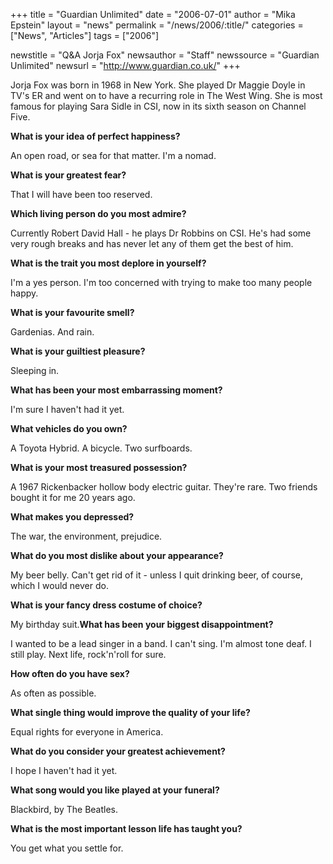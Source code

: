 +++
title = "Guardian Unlimited"
date = "2006-07-01"
author = "Mika Epstein"
layout = "news"
permalink = "/news/2006/:title/"
categories = ["News", "Articles"]
tags = ["2006"]

newstitle = "Q&A Jorja Fox"
newsauthor = "Staff"
newssource = "Guardian Unlimited"
newsurl = "http://www.guardian.co.uk/"
+++

Jorja Fox was born in 1968 in New York. She played Dr Maggie Doyle in TV's ER and went on to have a recurring role in The West Wing. She is most famous for playing Sara Sidle in CSI, now in its sixth season on Channel Five.

**What is your idea of perfect happiness?**

An open road, or sea for that matter. I'm a nomad.

**What is your greatest fear?**

That I will have been too reserved.

**Which living person do you most admire?**

Currently Robert David Hall - he plays Dr Robbins on CSI. He's had some very rough breaks and has never let any of them get the best of him.

**What is the trait you most deplore in yourself?**

I'm a yes person. I'm too concerned with trying to make too many people happy.

**What is your favourite smell?**

Gardenias. And rain.

**What is your guiltiest pleasure?**

Sleeping in.

**What has been your most embarrassing moment?**

I'm sure I haven't had it yet.

**What vehicles do you own?**

A Toyota Hybrid. A bicycle. Two surfboards.

**What is your most treasured possession?**

A 1967 Rickenbacker hollow body electric guitar. They're rare. Two friends bought it for me 20 years ago.

**What makes you depressed?**

The war, the environment, prejudice.

**What do you most dislike about your appearance?**

My beer belly. Can't get rid of it - unless I quit drinking beer, of course, which I would never do.

**What is your fancy dress costume of choice?**

My birthday suit.**What has been your biggest disappointment?**

I wanted to be a lead singer in a band. I can't sing. I'm almost tone deaf. I still play. Next life, rock'n'roll for sure.

**How often do you have sex?**

As often as possible.

**What single thing would improve the quality of your life?**

Equal rights for everyone in America.

**What do you consider your greatest achievement?**

I hope I haven't had it yet.

**What song would you like played at your funeral?**

Blackbird, by The Beatles.

**What is the most important lesson life has taught you?**

You get what you settle for.

